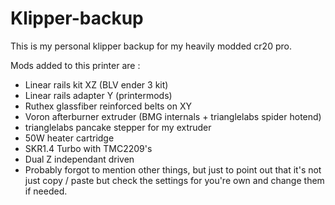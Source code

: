 # Klipper-backup
This is my personal klipper backup for my heavily modded cr20 pro.

Mods added to this printer are :

- Linear rails kit XZ (BLV ender 3 kit)
- Linear rails adapter Y (printermods)
- Ruthex glassfiber reinforced belts on XY
- Voron afterburner extruder (BMG internals + trianglelabs spider hotend)
- trianglelabs pancake stepper for my extruder
- 50W heater cartridge
- SKR1.4 Turbo with TMC2209's
- Dual Z independant driven
- Probably forgot to mention other things, but just to point out that it's not just copy / paste but check the settings for you're own and change them if needed.
